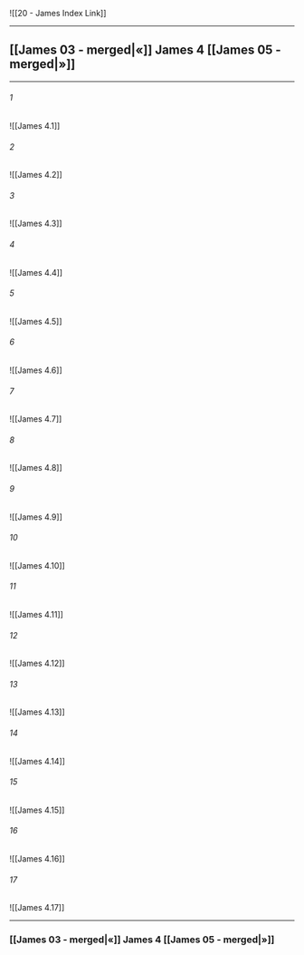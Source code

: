 ![[20 - James Index Link]]

---
##  [[James 03 - merged|«]] James 4 [[James 05 - merged|»]]

---

###### 1
![[James 4.1]] 

###### 2
![[James 4.2]] 

###### 3
![[James 4.3]] 

###### 4
![[James 4.4]]

###### 5 
![[James 4.5]] 

###### 6
![[James 4.6]] 

###### 7
![[James 4.7]] 

###### 8
![[James 4.8]] 

###### 9
![[James 4.9]] 

###### 10
![[James 4.10]] 

###### 11
![[James 4.11]] 

###### 12
![[James 4.12]]

###### 13
![[James 4.13]] 

###### 14
![[James 4.14]] 

###### 15
![[James 4.15]]

###### 16
![[James 4.16]] 

###### 17
![[James 4.17]]


---
###  [[James 03 - merged|«]] James 4 [[James 05 - merged|»]]
